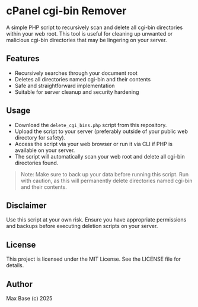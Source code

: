 # cPanel cgi-bin Remover

A simple PHP script to recursively scan and delete all cgi-bin directories within your web root. This tool is useful for cleaning up unwanted or malicious cgi-bin directories that may be lingering on your server.

## Features

- Recursively searches through your document root
- Deletes all directories named cgi-bin and their contents
- Safe and straightforward implementation
- Suitable for server cleanup and security hardening

## Usage

- Download the `delete_cgi_bins.php` script from this repository.
- Upload the script to your server (preferably outside of your public web directory for safety).
- Access the script via your web browser or run it via CLI if PHP is available on your server.
- The script will automatically scan your web root and delete all cgi-bin directories found.

> Note: Make sure to back up your data before running this script.
Run with caution, as this will permanently delete directories named cgi-bin and their contents.

## Disclaimer

Use this script at your own risk. Ensure you have appropriate permissions and backups before executing deletion scripts on your server.

## License

This project is licensed under the MIT License. See the LICENSE file for details.

## Author

Max Base (c) 2025

